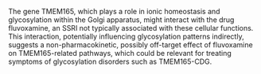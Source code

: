 The gene TMEM165, which plays a role in ionic homeostasis and glycosylation within the Golgi apparatus, might interact with the drug fluvoxamine, an SSRI not typically associated with these cellular functions. This interaction, potentially influencing glycosylation patterns indirectly, suggests a non-pharmacokinetic, possibly off-target effect of fluvoxamine on TMEM165-related pathways, which could be relevant for treating symptoms of glycosylation disorders such as TMEM165-CDG.